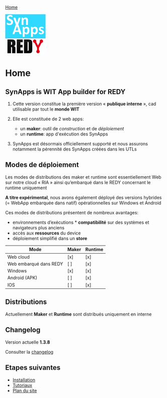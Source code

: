 [Home](sitemap.md)

![SynApps](assets/LogoSynApps128.png)

# Home

## SynApps is WIT App builder for REDY

1. Cette version constitue la première version « **publique interne** », cad utilisable par tout le **monde WIT**

2. Elle est constituée de 2 web apps: 
    * un **maker**: outil de *construction* et de *déploiement*
    * un **runtime**: app d'exécution des SynApps

3. SynApps est désormais officiellement supporté et nous assurons notamment la pérennité des SynApps créées dans les UTLs

## Modes de déploiement

Les modes de distributions des maker et runtime sont essentiellement Web sur notre cloud « RIA » ainsi qu’embarqué dans le REDY concernant le runtime uniquement

**A titre expérimental**, nous avons également déployé des versions hybrides (= WebApp embarquée dans natif) opérationnelles sur Windows et Android

Ces modes de distributions présentent de nombreux avantages:

* environnements d’exécutions * **compatibilité** sur des systèmes et navigateurs plus anciens
* accès aux **ressources** du device
* déploiement simplifié dans un **store**

| Mode                            | Maker | Runtime |
|---------------------------------|-------|---------|
| Web cloud                       |  [x]  |   [x]   |
| Web embarqué dans REDY          |  [ ]  |   [x]   |
| Windows                         |  [x]  |   [x]   |
| Android (APK)                   |  [ ]  |   [x]   |
| IOS                             |  [ ]  |   [x]   |

## Distributions

Actuellement **Maker** et **Runtime** sont distribués uniquement en interne

## Changelog

Version actuelle **1.3.8**

Consulter la [changelog](changelog.md)

## Etapes suivantes

* [Installation](install.md)
* [Tutoriaux](tutos/index.md)
* [Plan du site](sitemap.md)